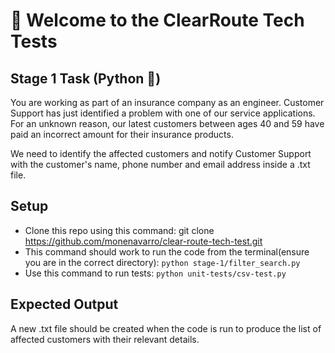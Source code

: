 # 🧪 Welcome to the ClearRoute Tech Tests 

## Stage 1 Task (Python 🐍)

You are working as part of an insurance company as an engineer. Customer Support has just identified a problem with one of our service applications. For an unknown reason, our latest customers between ages 40 and 59 have paid an incorrect amount for their insurance products.

We need to identify the affected customers and notify Customer Support with the customer's name, phone number and email address inside a .txt file.

## Setup 

* Clone this repo using this command: git clone https://github.com/monenavarro/clear-route-tech-test.git 
* This command should work to run the code from the terminal(ensure you are in the correct directory): `python stage-1/filter_search.py`  
* Use this command to run tests: `python unit-tests/csv-test.py`

## Expected Output
A new .txt file should be created when the code is run to produce the list of affected customers with their relevant details. 





